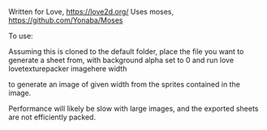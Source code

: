 Written for Love, https://love2d.org/
Uses moses, https://github.com/Yonaba/Moses

To use:

Assuming this is cloned to the default folder, place the file you want to generate a sheet from, with background alpha set to 0 and
run love lovetexturepacker imagehere width

to generate an image of given width from the sprites contained in the image.

Performance will likely be slow with large images, and the exported sheets are not efficiently packed.
